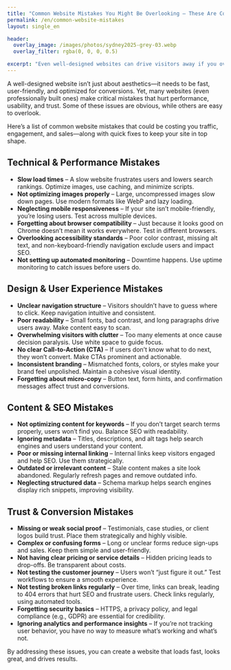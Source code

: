 ```yaml
---
title: "Common Website Mistakes You Might Be Overlooking – These Are Costing You Visitors and SEO Rankings!"
permalink: /en/common-website-mistakes
layout: single_en

header:
  overlay_image: /images/photos/sydney2025-grey-03.webp
  overlay_filter: rgba(0, 0, 0, 0.5)

excerpt: "Even well-designed websites can drive visitors away if you overlook these common mistakes. From slow load times to missing CTAs, unclear navigation, and forgotten SEO basics—small details can make a big impact. Check this list to make sure your site isn't losing visitors and rankings for fixable reasons!"
---
```





A well-designed website isn’t just about aesthetics—it needs to be fast, user-friendly, and optimized for conversions. Yet, many websites (even professionally built ones) make critical mistakes that hurt performance, usability, and trust. Some of these issues are obvious, while others are easy to overlook.

Here’s a list of common website mistakes that could be costing you traffic, engagement, and sales—along with quick fixes to keep your site in top shape.

## Technical & Performance Mistakes

- **Slow load times** – A slow website frustrates users and lowers search rankings. Optimize images, use caching, and minimize scripts.
- **Not optimizing images properly** – Large, uncompressed images slow down pages. Use modern formats like WebP and lazy loading.
- **Neglecting mobile responsiveness** – If your site isn’t mobile-friendly, you’re losing users. Test across multiple devices.
- **Forgetting about browser compatibility** – Just because it looks good on Chrome doesn’t mean it works everywhere. Test in different browsers.
- **Overlooking accessibility standards** – Poor color contrast, missing alt text, and non-keyboard-friendly navigation exclude users and impact SEO.
- **Not setting up automated monitoring** – Downtime happens. Use uptime monitoring to catch issues before users do.

## Design & User Experience Mistakes

- **Unclear navigation structure** – Visitors shouldn’t have to guess where to click. Keep navigation intuitive and consistent.
- **Poor readability** – Small fonts, bad contrast, and long paragraphs drive users away. Make content easy to scan.
- **Overwhelming visitors with clutter** – Too many elements at once cause decision paralysis. Use white space to guide focus.
- **No clear Call-to-Action (CTA)** – If users don’t know what to do next, they won’t convert. Make CTAs prominent and actionable.
- **Inconsistent branding** – Mismatched fonts, colors, or styles make your brand feel unpolished. Maintain a cohesive visual identity.
- **Forgetting about micro-copy** – Button text, form hints, and confirmation messages affect trust and conversions.

## Content & SEO Mistakes

- **Not optimizing content for keywords** – If you don’t target search terms properly, users won’t find you. Balance SEO with readability.
- **Ignoring metadata** – Titles, descriptions, and alt tags help search engines and users understand your content.
- **Poor or missing internal linking** – Internal links keep visitors engaged and help SEO. Use them strategically.
- **Outdated or irrelevant content** – Stale content makes a site look abandoned. Regularly refresh pages and remove outdated info.
- **Neglecting structured data** – Schema markup helps search engines display rich snippets, improving visibility.

## Trust & Conversion Mistakes

- **Missing or weak social proof** – Testimonials, case studies, or client logos build trust. Place them strategically and highly visible.
- **Complex or confusing forms** – Long or unclear forms reduce sign-ups and sales. Keep them simple and user-friendly.
- **Not having clear pricing or service details** – Hidden pricing leads to drop-offs. Be transparent about costs.
- **Not testing the customer journey** – Users won’t “just figure it out.” Test workflows to ensure a smooth experience.
- **Not testing broken links regularly** – Over time, links can break, leading to 404 errors that hurt SEO and frustrate users. Check links regularly, using automated tools.
- **Forgetting security basics** – HTTPS, a privacy policy, and legal compliance (e.g., GDPR) are essential for credibility.
- **Ignoring analytics and performance insights** – If you’re not tracking user behavior, you have no way to measure what’s working and what’s not.

By addressing these issues, you can create a website that loads fast, looks great, and drives results. 

